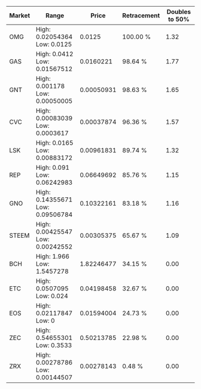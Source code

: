 | Market | Range | Price| Retracement | Doubles to 50% |
| --- | --- | --- | --- | --- |
| OMG | High: 0.02054364<br />Low: 0.0125 | 0.0125 | 100.00 % | 1.32 |
| GAS | High: 0.0412<br />Low: 0.01567512 | 0.0160221 | 98.64 % | 1.77 |
| GNT | High: 0.001178<br />Low: 0.00050005 | 0.00050931 | 98.63 % | 1.65 |
| CVC | High: 0.00083039<br />Low: 0.0003617 | 0.00037874 | 96.36 % | 1.57 |
| LSK | High: 0.0165<br />Low: 0.00883172 | 0.00961831 | 89.74 % | 1.32 |
| REP | High: 0.091<br />Low: 0.06242983 | 0.06649692 | 85.76 % | 1.15 |
| GNO | High: 0.14355671<br />Low: 0.09506784 | 0.10322161 | 83.18 % | 1.16 |
| STEEM | High: 0.00425547<br />Low: 0.00242552 | 0.00305375 | 65.67 % | 1.09 |
| BCH | High: 1.966<br />Low: 1.5457278 | 1.82246477 | 34.15 % | 0.00 |
| ETC | High: 0.0507095<br />Low: 0.024 | 0.04198458 | 32.67 % | 0.00 |
| EOS | High: 0.02117847<br />Low: 0 | 0.01594004 | 24.73 % | 0.00 |
| ZEC | High: 0.54655301<br />Low: 0.3533 | 0.50213785 | 22.98 % | 0.00 |
| ZRX | High: 0.00278786<br />Low: 0.00144507 | 0.00278143 | 0.48 % | 0.00 |
